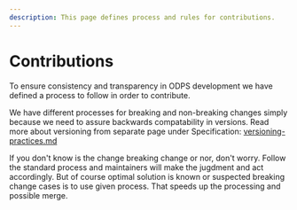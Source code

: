 ```yaml
---
description: This page defines process and rules for contributions.
---
```


# Contributions

To ensure consistency and transparency in ODPS development we have defined a process to follow in order to contribute.&#x20;

We have different processes for breaking and non-breaking changes simply because we need to assure backwards compatability in versions. Read more about versioning from separate page under Specification: [versioning-practices.md](../specification/versions/versioning-practices.md "mention")&#x20;

If you don't know is the change breaking change or nor, don't worry. Follow the standard process and maintainers will make the jugdment and act accordingly. But of course optimal solution is known or suspected breaking change cases is to use given process. That speeds up the processing and possible merge.&#x20;

